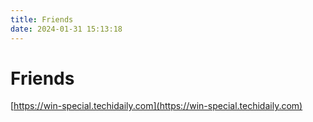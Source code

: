 ```yaml
---
title: Friends
date: 2024-01-31 15:13:18
---
```


# Friends

[https://win-special.techidaily.com](https://win-special.techidaily.com)